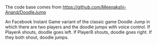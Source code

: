 The code base comes from https://github.com/Meenakshi-Anand/DoodleJump

An Facebook Instant Game variant of the classic game Doodle Jump in which there are two players and the doodle jumps with voice control. If PlayerA shouts, doodle goes left. If PlayerB shouts, doodle goes right. If they both shout, doodle jumps.
